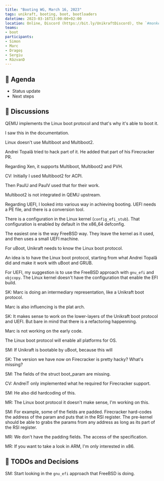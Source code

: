 ```yaml
---
title: "Booting WG, March 16, 2023"
tags: unikraft, booting, boot, bootloaders
datetime: 2023-03-16T13:00:00+02:00
location: Online, Discord (https://bit.ly/UnikraftDiscord), the `#monkey-business` voice channel
teams:
- boot
participants:
- Simon
- Marc
- Dragoș
- Sergiu
- RăzvanD
---
```


## :dart: Agenda

- Status update
- Next steps

## :closed_book: Discussions

QEMU implements the Linux boot protocol and that's why it's able to boot it.

I saw this in the documentation.

Linux doesn't use Multiboot and Multiboot2.

Andrei Topală tried to hack part of it.
He added that part of his Firecracker PR.

Regarding Xen, it supports Multiboot, Multiboot2 and PVH.

CV: Initially I used Multiboot2 for ACPI.

Then PaulU and PaulV used that for their work.

Multiboot2 is not integrated in QEMU upstream.

Regarding UEFI, I looked into various way in achieving booting.
UEFI needs a PE file, and there is a conversion tool.

There is a configuration in the Linux kernel (`config_efi_stub`).
That configuration is enabled by default in the x86_64 defconfig.

The easiest one is the way FreeBSD way.
They leave the kernel as it used, and then uses a small UEFI machine.

For uBoot, Unikraft needs to know the Linux boot protocol.

An idea is to have the Linux boot protocol, starting from what Andrei Topală did and make it work with uBoot and GRUB.

For UEFI, my suggestion is to use the FreeBSD approach with `gnu_efi` and `objcopy`.
The Linux kernel doesn't have the configuration that enable the EFI build.

SK: Marc is doing an intermediary representation, like a Unikraft boot protocol.

Marc is also influencing is the plat arch.

SK: It makes sense to work on the lower-layers of the Unikraft boot protocol and UEFI.
But bare in mind that there is a refactoring happenning.

Marc is not working on the early code.

The Linux boot protocol will enable all platforms for OS.

SM: If Unikraft is bootable by uBoot, because this will

SK: The version we have now on Firecracker is pretty hacky?
What's missing?

SM: The fields of the struct boot_param are missing.

CV: AndreiT only implemented what he required for Firecracker support.

SM: He also did hardcoding of this.

MR: The Linux boot protocol it doesn't make sense, I'm working on this.

SM: For example, some of the fields are padded.
Firecracker hard-codes the address of the param and puts that in the RSI register.
The pre-kernel should be able to grabs the params from any address as long as its part of the RSI register.

MR: We don't have the padding fields.
The access of the specification.

MR: If you want to take a look in ARM, I'm only interested in x86.

## :wrench: TODOs and Decisions

SM: Start looking in the `gnu_efi` approach that FreeBSD is doing.
